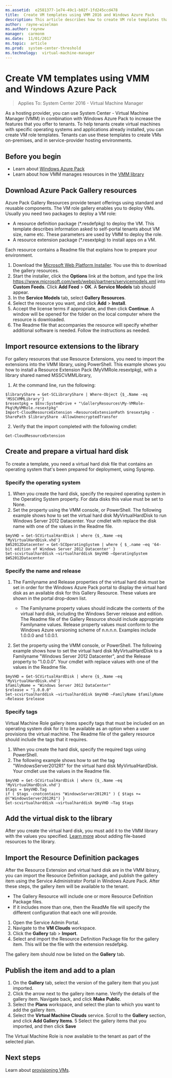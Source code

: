 ```yaml
---
ms.assetid:  e2581377-1e74-49c1-b02f-1fd245ccd478
title:  Create VM templates using VMM 2016 and Windows Azure Pack
description: This article describes how to create VM role templates that can be used by tenants
author:  rayne-wiselman
ms.author: raynew
manager:  carmonm
ms.date:  11/01/2017
ms.topic:  article
ms.prod:  system-center-threshold
ms.technology:  virtual-machine-manager
---
```


# Create VM templates using VMM and Windows Azure Pack

>Applies To: System Center 2016 - Virtual Machine Manager

As a hosting provider, you can use System Center - Virtual Machine Manager (VMM) in combination with Windows Azure Pack to increase the features that you offer to tenants. To help tenants create virtual machines with specific operating systems and applications already installed, you can create VM role templates. Tenants can use these templates to create VMs on-premises, and in service-provider hosting environments.

## Before you begin

- Learn about [Windows Azure Pack](https://technet.microsoft.com/library/dn296435.aspx)
- Learn about how VMM manages resources in the [VMM library](manage-library-server.md)

## Download Azure Pack Gallery resources

Azure Pack Gallery Resources provide tenant offerings using standard and reusable components. The VM role gallery enables you to deploy VMs. Usually you need two packages to deploy a VM role:

- A resource definition package (\*\.resdefpkg) to deploy the VM. This template describes information asked to self-portal tenants about VM size, name etc. These parameters are used by VMM to deploy the role.
- A resource extension package (\*\.resextpkg) to install apps on a VM.

Each resource contains a Readme file that explains how to prepare your environment.

1. Download the [Microsoft Web Platform Installer](https://www.microsoft.com/web/downloads/platform.aspx). You use this to download the gallery resources.
2. Start the installer, click the **Options** link at the bottom, and type the link https://www.microsoft.com/web/webpi/partners/servicemodels.xml into **Custom Feeds**. Click **Add Feed** > **OK**. A **Service Models** tab should appear.
3. In the **Service Models** tab, select **Gallery Resources**.
4. Select the resource you want, and click **Add** > **Install**.
5. Accept the license terms if appropriate, and then click **Continue**. A window will be opened for the folder on the local computer where the resource is downloaded.
6. The Readme file that accompanies the resource will specify whether additional software is needed. Follow the instructions as needed.

## Import resource extensions to the library

For gallery resources that use Resource Extensions, you need to import the extensions into the VMM library, using PowerShell. This example shows you how to install a Resource Extension Pack (MyVMRole.resextpkg), with a library shared named MSSCVMMLibrary,

1. At the command line, run the following:

``` 
$libraryShare = Get-SCLibraryShare | Where-Object {$_.Name -eq 'MSSCVMMLibrary'}
$resextpkg = $Env:SystemDrive + "\GalleryResources\My-VMRole-Pkg\MyVMRole.resextpkg"
Import-CloudResourceExtension –ResourceExtensionPath $resextpkg -SharePath $libraryShare -AllowUnencryptedTransfer
```
2. Verify that the import completed with the following cmdlet:

``` 
Get-CloudResourceExtension
```

## Create and prepare a virtual hard disk

To create a template, you need a virtual hard disk file that contains an operating system that's been prepared for deployment, using Sysprep.

### Specify the operating system

1. When you create the hard disk, specify the required operating system in the Operating System property. For data disks this value must be set to None.
2. Set the property using the VMM console, or PowerShell. The following example shows how to set the virtual hard disk MyVirtualHardDisk to run Windows Server 2012 Datacenter. Your cmdlet with replace the disk name with one of the values in the Readme file.

```
$myVHD = Get-SCVirtualHardDisk | where {$_.Name –eq 'MyVirtualHardDisk.vhd'}
$WS2012Datacenter = Get-SCOperatingSystem | where { $_.name –eq '64-bit edition of Windows Server 2012 Datacenter' }
Set-scvirtualharddisk –virtualharddisk $myVHD –OperatingSystem $WS2012Datacenter
```

### Specify the name and release

1. The Familyname and Release properties of the virtual hard disk must be set in order for the Windows Azure Pack portal to display the virtual hard disk as an available disk for this Gallery Resource. These values are shown in the portal drop-down list.

    - The Familyname property values should indicate the contents of the virtual hard disk, including the Windows Server release and edition. The Readme file of the Gallery Resource should include appropriate Familyname values.
    Release property values must conform to the Windows Azure versioning scheme of n.n.n.n. Examples include 1.0.0.0 and 1.0.0.1.
    
2. Set the property using the VMM console, or PowerShell. The following example shows how to set the virtual hard disk MyVirtualHardDisk to a Familyname "Windows Server 2012 Datacenter", and the Release property to "1.0.0.0". Your cmdlet with replace values with one of the values in the Readme file.

```
$myVHD = Get-SCVirtualHardDisk | where {$_.Name –eq 'MyVirtualHardDisk.vhd'}
$familyName = "Windows Server 2012 DataCenter"
$release = "1.0.0.0"
Set-scvirtualharddisk –virtualharddisk $myVHD –FamilyName $familyName –Release $release
```

### Specify tags

Virtual Machine Role gallery items specify tags that must be included on an operating system disk for it to be available as an option when a user provisions the virtual machine. The Readme file of the gallery resource should include the tags that it requires.

1. When you create the hard disk, specify the required tags using PowerShell.
2. The following example shows how to set the tag "WindowsServer2012R1" for the virtual hard disk MyVirtualHardDisk. Your cmdlet use the values in the Readme file.

```
$myVHD = Get-SCVirtualHardDisk | where {$_.Name –eq 'MyVirtualHardDisk.vhd'}
$tags = $myVHD.Tag
if ( $tags -cnotcontains "WindowsServer2012R1" ) { $tags += @("WindowsServer2012R1") }
Set-scvirtualharddisk –virtualharddisk $myVHD –Tag $tags
```
## Add the virtual disk to the library

After you create the virtual hard disk, you must add it to the VMM library with the values you specified. [Learn more](library-files.md) about adding file-based resources to the library.

## Import the Resource Definition packages

After the Resource Extension and virtual hard disk are in the VMM lbirary, you can import the Resource Definition package, and publish the gallery item using the Service Administrator Portal in Windows Azure Pack. After these steps, the gallery item will be available to the tenant.

- The Gallery Resource will include one or more Resource Definition Package files.
- If it includes more than one, then the ReadMe file will specify the different configuration that each one will provide.

1. Open the Service Admin Portal.
2. Navigate to the **VM Clouds** workspace.
3. Click the **Gallery** tab > **Import**.
4. Select and import the Resource Definition Package file for the gallery item. This will be the file with the extension resdefpkg.

The gallery item should now be listed on the **Gallery** tab.

## Publish the item and add to a plan

1. On the **Gallery** tab, select the version of the gallery item that you just imported.
2. Click the arrow next to the gallery item name. Verify the details of the gallery item. Navigate back, and click **Make Public**.
3. Select the **Plans** workspace, and select the plan to which you want to add the gallery item.
4. Select the **Virtual Machine Clouds** service. Scroll to the **Gallery** section, and click **Add Gallery Items**.
5 Select the gallery items that you imported, and then click **Save**

The Virtual Machine Role is now available to the tenant as part of the selected plan.


## Next steps

Learn about [provisioning VMs](provision-vms.md).
